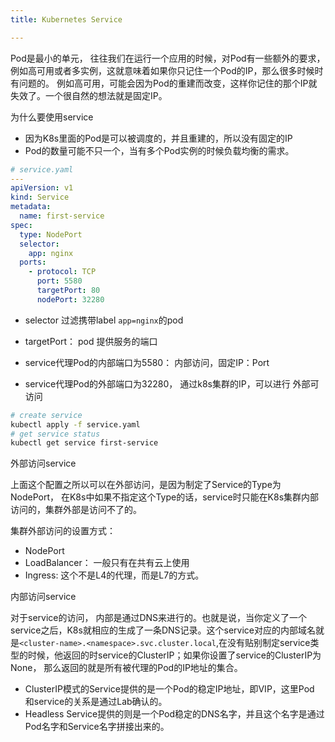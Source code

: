 ```yaml
---
title: Kubernetes Service

---
```




Pod是最小的单元， 往往我们在运行一个应用的时候，对Pod有一些额外的要求，例如高可用或者多实例，这就意味着如果你只记住一个Pod的IP，那么很多时候时有问题的。 例如高可用，可能会因为Pod的重建而改变，这样你记住的那个IP就失效了。一个很自然的想法就是固定IP。



为什么要使用service

- 因为K8s里面的Pod是可以被调度的，并且重建的，所以没有固定的IP
- Pod的数量可能不只一个，当有多个Pod实例的时候负载均衡的需求。



```yaml
# service.yaml
---
apiVersion: v1
kind: Service
metadata:
  name: first-service
spec:
  type: NodePort
  selector:
    app: nginx
  ports:
    - protocol: TCP
      port: 5580
      targetPort: 80
      nodePort: 32280
```



- selector 过滤携带label `app=nginx`的pod

- targetPort： pod 提供服务的端口

- service代理Pod的内部端口为5580： 内部访问，固定IP：Port

- service代理Pod的外部端口为32280， 通过k8s集群的IP，可以进行 外部可访问

  



```sh
# create service
kubectl apply -f service.yaml
# get service status
kubectl get service first-service
```



外部访问service

上面这个配置之所以可以在外部访问，是因为制定了Service的Type为NodePort， 在K8s中如果不指定这个Type的话，service时只能在K8s集群内部访问的，集群外部是访问不了的。

集群外部访问的设置方式：

- NodePort
- LoadBalancer： 一般只有在共有云上使用
- Ingress: 这个不是L4的代理，而是L7的方式。

内部访问service

对于service的访问， 内部是通过DNS来进行的。也就是说，当你定义了一个service之后，K8s就相应的生成了一条DNS记录。这个service对应的内部域名就是`<cluster-name>.<namespace>.svc.cluster.local`,在没有贴别制定service类型的时候，他返回的时service的ClusterIP；如果你设置了service的ClusterIP为None， 那么返回的就是所有被代理的Pod的IP地址的集合。



- ClusterIP模式的Service提供的是一个Pod的稳定IP地址，即VIP，这里Pod 和service的关系是通过Lab确认的。
- Headless Service提供的则是一个Pod稳定的DNS名字，并且这个名字是通过Pod名字和Service名字拼接出来的。